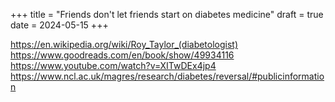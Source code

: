 +++
title = "Friends don't let friends start on diabetes medicine"
draft = true
date = 2024-05-15
+++

https://en.wikipedia.org/wiki/Roy_Taylor_(diabetologist)
https://www.goodreads.com/en/book/show/49934116
https://www.youtube.com/watch?v=XITwDEx4jp4
https://www.ncl.ac.uk/magres/research/diabetes/reversal/#publicinformation